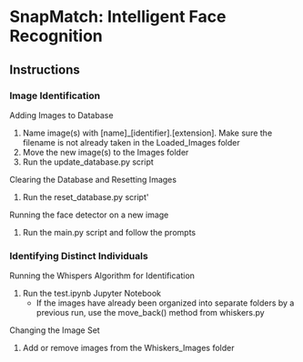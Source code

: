# SnapMatch: Intelligent Face Recognition

## Instructions

### Image Identification

Adding Images to Database
1. Name image(s) with \[name]\_\[identifier].\[extension]. Make sure the filename is not already taken in the Loaded_Images folder
2. Move the new image(s) to the Images folder
3. Run the update_database.py script

Clearing the Database and Resetting Images
1. Run the reset_database.py script'

Running the face detector on a new image
1. Run the main.py script and follow the prompts

### Identifying Distinct Individuals

Running the Whispers Algorithm for Identification
1. Run the test.ipynb Jupyter Notebook
      * If the images have already been organized into separate folders by a previous run, use the move_back() method from whiskers.py

Changing the Image Set
1. Add or remove images from the Whiskers_Images folder

